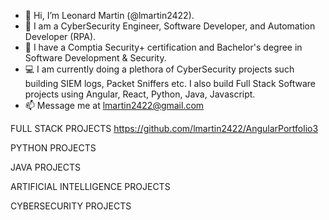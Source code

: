 - 👋 Hi, I’m Leonard Martin (@lmartin2422).
- 👀 I am a CyberSecurity Engineer, Software Developer, and Automation Developer (RPA).
- 🌱 I have a Comptia Security+ certification and Bachelor's degree in Software Development & Security.
- 💻 I am currently doing a plethora of CyberSecurity projects such building SIEM logs, Packet Sniffers etc.  I also build Full Stack Software projects using Angular, React, Python, Java, Javascript.
- 📫 Message me at lmartin2422@gmail.com

<!---
lmartin2422/lmartin2422 is a ✨ special ✨ repository because its `README.md` (this file) appears on your GitHub profile.
You can click the Preview link to take a look at your changes.
--->

FULL STACK PROJECTS
https://github.com/lmartin2422/AngularPortfolio3

PYTHON PROJECTS


JAVA PROJECTS


ARTIFICIAL INTELLIGENCE PROJECTS


CYBERSECURITY PROJECTS
